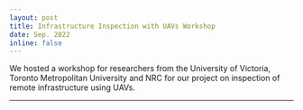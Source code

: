 ```yaml
---
layout: post
title: Infrastructure Inspection with UAVs Workshop
date: Sep. 2022
inline: false
---
```


We hosted a workshop for researchers from the University of Victoria, Toronto Metropolitan University and NRC for our project on inspection of remote infrastructure using UAVs.

***

